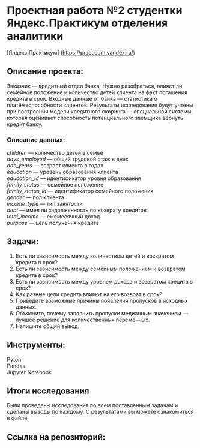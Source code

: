 # **Проектная работа №2 студентки Яндекс.Практикум отделения аналитики**
[Яндекс.Практикум] (https://practicum.yandex.ru/)

## Описание проекта:
Заказчик — кредитный отдел банка. Нужно разобраться, влияет ли семейное положение и количество детей клиента на факт погашения кредита в срок. Входные данные от банка — статистика о платёжеспособности клиентов.
Результаты исследования будут учтены при построении модели кредитного скоринга — специальной системы, которая оценивает способность потенциального заёмщика вернуть кредит банку.
### Описание данных:
*children* — количество детей в семье  
*days_employed* — общий трудовой стаж в днях  
*dob_years* — возраст клиента в годах  
*education* — уровень образования клиента  
*education_id* — идентификатор уровня образования  
*family_status* — семейное положение  
*family_status_id* — идентификатор семейного положения  
*gender* — пол клиента  
*income_type* — тип занятости  
*debt* — имел ли задолженность по возврату кредитов  
*total_income* — ежемесячный доход  
*purpose* — цель получения кредита  

## Задачи:
1. Есть ли зависимость между количеством детей и возвратом кредита в срок?
2. Есть ли зависимость между семейным положением и возвратом кредита в срок?
3. Есть ли зависимость между уровнем дохода и возвратом кредита в срок?
4. Как разные цели кредита влияют на его возврат в срок?
5. Приведите возможные причины появления пропусков в исходных данных.
6. Объясните, почему заполнить пропуски медианным значением — лучшее решение для количественных переменных.
7. Напишите общий вывод.

## Инструменты:
Pyton  
Pandas  
Jupyter Notebook  

## Итоги исследования
Были проведены исследования по всем поставленным задачам и сделаны выводы по каждому. 
С результатами вы можете ознакомиться в файле.

## Ссылка на репозиторий: 
